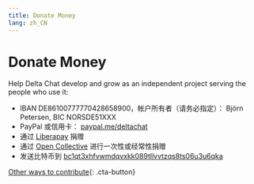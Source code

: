 ```yaml
---
title: Donate Money
lang: zh_CN
---
```


# Donate Money

Help Delta Chat develop and grow as an independent project serving the people who use it:

- IBAN DE86100777770428658900，帐户所有者（请务必指定）： Björn Petersen, BIC NORSDE51XXX
- PayPal 或信用卡： [paypal.me/deltachat](https://paypal.me/deltachat/20)
- 通过 [Liberapay](https://liberapay.com/delta.chat/) 捐赠
- 通过 [Open Collective](https://opencollective.com/delta-chat/donate) 进行一次性或经常性捐赠
- 发送比特币到 [bc1qt3xhfvwmdqvxkk089tllvvtzqs8ts06u3u6qka](bitcoin:bc1qt3xhfvwmdqvxkk089tllvvtzqs8ts06u3u6qka)

[Other ways to contribute](contribute){: .cta-button}
